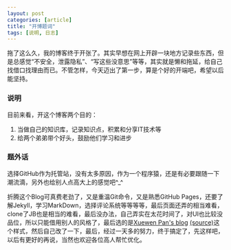 ```yaml
---
layout: post
categories: [article]
title: "开博题词"
tags: [说明, 日志]
---
```


拖了这么久，我的博客终于开张了。其实早想在网上开辟一块地方记录些东西，但是总感觉“不安全，泄露隐私”、“写这些没意思”等等，其实就是懒和拖延，给自己找借口找理由而已。不管怎样，今天迈出了第一步，算是个好的开端吧，希望以后能坚持。

### 说明
目前来看，开这个博客两个目的：

1. 当做自己的知识库，记录知识点，积累和分享IT技术等
2. 给两个弟弟带个好头，鼓励他们学习和进步

### 题外话
选择GitHub作为托管站，没有太多原因，作为一个程序猿，还是有必要跟随一下潮流滴，另外也给别人点高大上的感觉吧^_^

折腾这个Blog可真费老劲了，又是重温Git命令，又是熟悉GitHub Pages，还要了解Jekyll，学习MarkDown，选择评论系统等等等等，最后页面还弄的相当难看，clone了JB也是相当的难看，最后没办法，自己弄实在太花时间了，对UI也比较没品位，所以只能借用别人的风格了，最后选的是[Xuewen Pan's blog](http://www.winfirm.cn/) [(source)](https://github.com/panxw/panxw.github.com)这个样式，然后自己改了一下，最后，经过一天多的努力，终于搞定了，先这样吧，以后有更好的再说，当然也欢迎各位高人帮忙优化。
